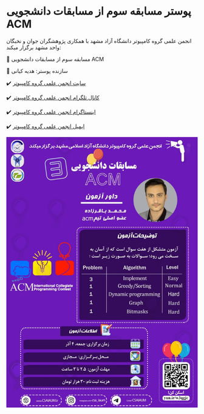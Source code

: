 # پوستر مسابقه سوم از مسابقات دانشجویی ACM

انجمن علمی گروه کامپیوتر دانشگاه آزاد مشهد با همکاری پژوهشگران جوان و نخبگان واحد مشهد برگزار میکند:

📄 مسابقه سوم از مسابقات دانشجویی ACM

👤 سازنده پوستر: هدیه کیانی

✔️ [سایت انجمن علمی گروه کامپیوتر](https://CSAIAUM.ir)

✔️ [کانال تلگرام انجمن علمی گروه کامپیوتر](https://t.me/csaiaum)

✔️ [اینستاگرام انجمن علمی گروه کامپیوتر](https://instagram.com/csa_iaum)

✔️ [ایمیل انجمن علمی گروه کامپیوتر](mailto:CSA@mshdiau.ac.ir)


![poster](./poster.jpg)
